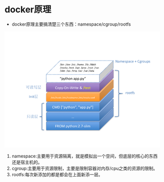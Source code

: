 # docker原理

* docker原理主要搞清楚三个东西：namespace/cgroup/rootfs

![docker](../Map/docker.png)

1. namespace:主要用于资源隔离，就是模拟出一个空间，但底层的核心的东西还是宿主机的。
2. cgroup:主要用于资源限制，主要是限制容器对内存/cpu之类的资源的限制。
3. rootfs:每次新添加的都是都会在上面新添一层。
